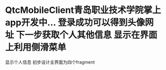 # QtcMobileClient青岛职业技术学院掌上app开发中...                登录成功可以得到头像网址     下一步获取个人其他信息    显示在界面上利用侧滑菜单
显示个人信息   初步设计主界面为四个fragment
